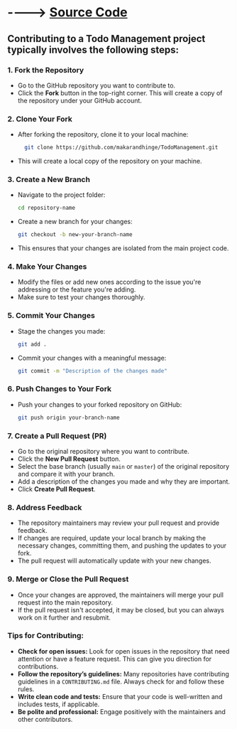 
# ----> [Source Code](https://github.com/makarandhinge/TodoManagement)

## Contributing to a Todo Management project typically involves the following steps:

### 1. **Fork the Repository**

   - Go to the GitHub repository you want to contribute to.
   - Click the **Fork** button in the top-right corner. This will create a copy of the repository under your GitHub account.

### 2. **Clone Your Fork**

   - After forking the repository, clone it to your local machine:
     
     ```bash
       git clone https://github.com/makarandhinge/TodoManagement.git
     ```
     
   - This will create a local copy of the repository on your machine.

### 3. **Create a New Branch**

   - Navigate to the project folder:
     
     ```bash
     cd repository-name
     ```
     
   - Create a new branch for your changes:
     
     ```bash
     git checkout -b new-your-branch-name
     ```
     
   - This ensures that your changes are isolated from the main project code.

### 4. **Make Your Changes**

   - Modify the files or add new ones according to the issue you're addressing or the feature you're adding.
   - Make sure to test your changes thoroughly.

### 5. **Commit Your Changes**

   - Stage the changes you made:
     
     ```bash
     git add .
     ```
     
   - Commit your changes with a meaningful message:
     
     ```bash
     git commit -m "Description of the changes made"
     ```

### 6. **Push Changes to Your Fork**

   - Push your changes to your forked repository on GitHub:
     
     ```bash
     git push origin your-branch-name
     ```

### 7. **Create a Pull Request (PR)**

   - Go to the original repository where you want to contribute.
   - Click the **New Pull Request** button.
   - Select the base branch (usually `main` or `master`) of the original repository and compare it with your branch.
   - Add a description of the changes you made and why they are important.
   - Click **Create Pull Request**.

### 8. **Address Feedback**

   - The repository maintainers may review your pull request and provide feedback.
   - If changes are required, update your local branch by making the necessary changes, committing them, and pushing the updates to your fork.
   - The pull request will automatically update with your new changes.

### 9. **Merge or Close the Pull Request**

   - Once your changes are approved, the maintainers will merge your pull request into the main repository.
   - If the pull request isn't accepted, it may be closed, but you can always work on it further and resubmit.

### Tips for Contributing:

- **Check for open issues:** Look for open issues in the repository that need attention or have a feature request. This can give you direction for contributions.
- **Follow the repository’s guidelines:** Many repositories have contributing guidelines in a `CONTRIBUTING.md` file. Always check for and follow these rules.
- **Write clean code and tests:** Ensure that your code is well-written and includes tests, if applicable.
- **Be polite and professional:** Engage positively with the maintainers and other contributors.
